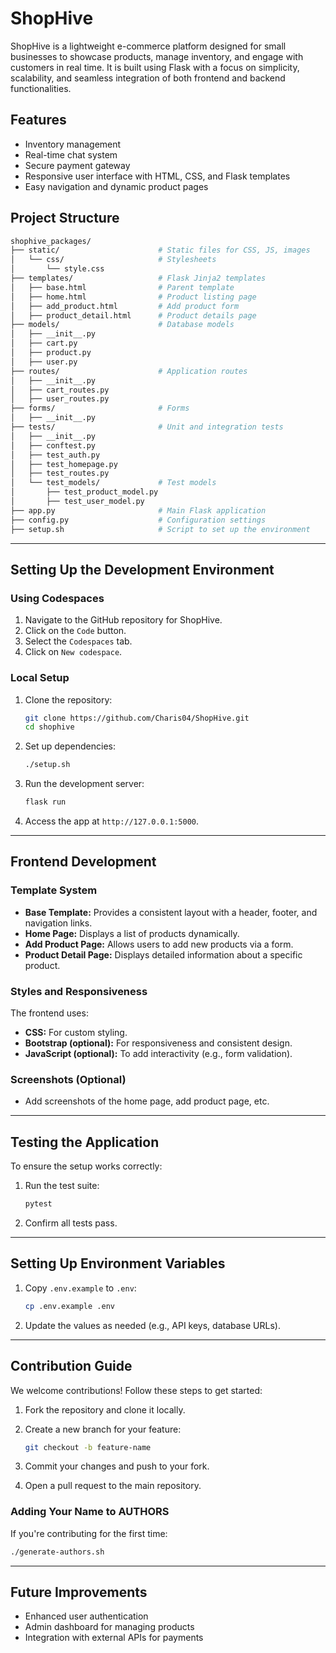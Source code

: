 # ShopHive

ShopHive is a lightweight e-commerce platform designed for small businesses to showcase products, manage inventory, and engage with customers in real time. It is built using Flask with a focus on simplicity, scalability, and seamless integration of both frontend and backend functionalities.

## Features

- Inventory management
- Real-time chat system
- Secure payment gateway
- Responsive user interface with HTML, CSS, and Flask templates
- Easy navigation and dynamic product pages

## Project Structure

```bash
shophive_packages/
├── static/                      # Static files for CSS, JS, images
│   └── css/                     # Stylesheets
│       └── style.css
├── templates/                   # Flask Jinja2 templates
│   ├── base.html                # Parent template
│   ├── home.html                # Product listing page
│   ├── add_product.html         # Add product form
│   ├── product_detail.html      # Product details page
├── models/                      # Database models
│   ├── __init__.py
│   ├── cart.py
│   ├── product.py
│   ├── user.py
├── routes/                      # Application routes
│   ├── __init__.py
│   ├── cart_routes.py
│   ├── user_routes.py
├── forms/                       # Forms
│   ├── __init__.py
├── tests/                       # Unit and integration tests
│   ├── __init__.py
│   ├── conftest.py
│   ├── test_auth.py
│   ├── test_homepage.py
│   ├── test_routes.py
│   └── test_models/             # Test models
│       ├── test_product_model.py
│       ├── test_user_model.py
├── app.py                       # Main Flask application
├── config.py                    # Configuration settings
├── setup.sh                     # Script to set up the environment
```

---

## Setting Up the Development Environment

### Using Codespaces

1. Navigate to the GitHub repository for ShopHive.
2. Click on the `Code` button.
3. Select the `Codespaces` tab.
4. Click on `New codespace`.

### Local Setup

1. Clone the repository:

   ```bash
   git clone https://github.com/Charis04/ShopHive.git
   cd shophive
   ```

2. Set up dependencies:

   ```bash
   ./setup.sh
   ```

3. Run the development server:

   ```bash
   flask run
   ```

4. Access the app at `http://127.0.0.1:5000`.

---

## Frontend Development

### Template System

- **Base Template:** Provides a consistent layout with a header, footer, and navigation links.
- **Home Page:** Displays a list of products dynamically.
- **Add Product Page:** Allows users to add new products via a form.
- **Product Detail Page:** Displays detailed information about a specific product.

### Styles and Responsiveness

The frontend uses:

- **CSS:** For custom styling.
- **Bootstrap (optional):** For responsiveness and consistent design.
- **JavaScript (optional):** To add interactivity (e.g., form validation).

### Screenshots (Optional)

- Add screenshots of the home page, add product page, etc.

---

## Testing the Application

To ensure the setup works correctly:

1. Run the test suite:

   ```bash
   pytest
   ```

2. Confirm all tests pass.

---

## Setting Up Environment Variables

1. Copy `.env.example` to `.env`:

   ```bash
   cp .env.example .env
   ```

2. Update the values as needed (e.g., API keys, database URLs).

---

## Contribution Guide

We welcome contributions! Follow these steps to get started:

1. Fork the repository and clone it locally.
2. Create a new branch for your feature:

   ```bash
   git checkout -b feature-name
   ```

3. Commit your changes and push to your fork.
4. Open a pull request to the main repository.

### Adding Your Name to AUTHORS

If you're contributing for the first time:

```bash
./generate-authors.sh
```

---

## Future Improvements

- Enhanced user authentication
- Admin dashboard for managing products
- Integration with external APIs for payments
